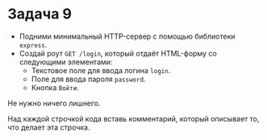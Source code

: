 # Задача 9

* Подними минимальный HTTP-сервер с помощью библиотеки `express`.
* Создай роут `GET /login`, который отдаёт HTML-форму со следующими элементами:
  * Текстовое поле для ввода логина `login`.
  * Поле для ввода пароля `password`.
  * Кнопка `Войти`.

Не нужно ничего лишнего.

Над каждой строчкой кода вставь комментарий, который описывает то, что делает эта строчка.

